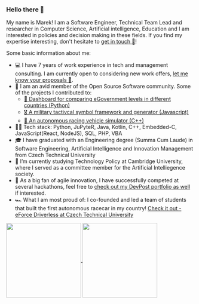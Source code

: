 ### Hello there 👋

My name is Marek! I am a Software Engineer, Technical Team Lead and researcher in Computer Science, Artificial intelligence, Education and I am interested in policies and decision making in these fields. If you find my expertise interesting, don't hesitate to [get in touch 📨](mailto:marek.szeles@gmail.com)!

Some basic information about me:
- 💻 I have 7 years of work experience in tech and management consulting. I am currently open to considering new work offers, [let me know your proposals 💌](mailto:marek.szeles@gmail.com).
- 🙏 I am an avid member of the Open Source Software community. Some of the projects I contributed to: 
   - [🏢 Dashboard for comparing eGovernment levels in different countries (Python)](https://github.com/Plavit/eGovernment-index-dashboard)
   - [🎖 A military tactivcal symbol framework and generator (Javascript)](https://github.com/Military-Tactical-Graphics/)
   - [🚨 An autonomous racing vehicle simulator (C++)](https://github.com/FS-Driverless/Formula-Student-Driverless-Simulator)
- 👨‍💻 Tech stack: Python, JuPyteR, Java, Kotlin, C++, Embedded-C, JavaScript(React, NodeJS), SQL, PHP, VBA
- 🎓 I have graduated with an Engineering degree (Summa Cum Laude) in Software Engineering, Artificial Intelligence and Innovation Management from Czech Technical University
- 🏫 I’m currently studying Technology Policy at Cambridge University, where I served as a committee member for the Artificial Intelliegence society.
- 💪 As a big fan of agile innovation, I have successfully competed at several hackathons, feel free to [check out my DevPost portfolio as well](https://devpost.com/marekszeles) if interested.
- 🏎 What I am most proud of: I co-founded and led a team of students that built the first autonomous racecar in my country! [Check it out - eForce Driverless at Czech Technical University](https://eforce.cvut.cz/en/driverless/)

<a href="https://github.com/Plavit">
  <img align="center" height="200" src="https://github-readme-stats-git-master.plavit.vercel.app/api?username=Plavit&count_private=true&show_icons=true&include_all_commits=true&cache_seconds=7200" />
</a>

<!--
Unused original GitHub Readme stats:
<a href="https://github.com/Plavit">
  <img align="center" height="200" src="https://github-readme-stats.vercel.app/api?username=Plavit&count_private=true&show_icons=false&include_all_commits=true&cache_seconds=7200" />
-->

<a href="https://github.com/Plavit">
  <img align="center" height="200" src="https://github-readme-stats.vercel.app/api/top-langs?username=Plavit&langs_count=10&layout=compact&include_all_commits=true&cache_seconds=14400" />
</a>
<!--
Unused custom GitHub Readme stats:
<a href="https://github.com/Plavit">
  <img align="center" height="200" src="https://github-readme-stats-git-master.plavit.vercel.app/api?username=Plavit&count_private=true&show_icons=true&include_all_commits=true&cache_seconds=7200" />
-->

<!--
GitHub Readme stats from: https://github.com/anuraghazra/github-readme-stats
-->


<!--
**Plavit/Plavit** is a ✨ _special_ ✨ repository because its `README.md` (this file) appears on your GitHub profile.

Here are some ideas to get you started:

- 🔭 I’m currently working on ...
- 🌱 I’m currently learning ...
- 👯 I’m looking to collaborate on ...
- 🤔 I’m looking for help with ...
- 💬 Ask me about ...
- 📫 How to reach me: ...
- 😄 Pronouns: ...
- ⚡ Fun fact: ...
-->
